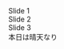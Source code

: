 <!-- スライダーのコンテナ -->
<div class="swiper">
<!-- 必要に応じたwrapper -->
<div class="swiper-wrapper">
<!-- スライド -->
<div class="swiper-slide">Slide 1</div>
<div class="swiper-slide">Slide 2</div>
<div class="swiper-slide">Slide 3</div>
</div>
<!-- 必要に応じてページネーション -->
<div class="swiper-pagination"></div>
<!-- 必要に応じてナビボタン -->
<div class="swiper-button-prev"></div>
<div class="swiper-button-next"></div>
</div>
本日は晴天なり
<script>
      var swiper = new Swiper(".mySwiper", {
        navigation: {
          nextEl: ".swiper-button-next",
          prevEl: ".swiper-button-prev",
        },
      });
    </script>
